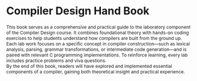 # Compiler Design Hand Book
<p style="font-size: 12px;"> This book serves as a comprehensive and practical guide to the laboratory component of the Compiler Design course. It combines foundational theory with hands-on coding exercises to help students understand how compilers are built from the ground up.<br>
Each lab work focuses on a specific concept in compiler construction—such as lexical analysis, parsing, grammar transformations, or intermediate code generation—and is paired with relevant C programming implementations. To reinforce learning, every lab includes practice problems and viva questions.<br>
By the end of this book, readers will have explored and implemented essential components of a compiler, gaining both theoretical insight and practical experience.
</p>
